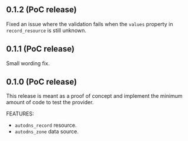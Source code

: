 ## 0.1.2 (PoC release)

Fixed an issue where the validation fails when the `values` property in `record_resource` is still unknown.

## 0.1.1 (PoC release)

Small wording fix.

## 0.1.0 (PoC release)

This release is meant as a proof of concept and implement the minimum amount of code to test the provider.

FEATURES:
- `autodns_record` resource.
- `autodns_zone` data source.